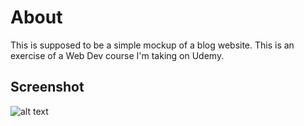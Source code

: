 # About
This is supposed to be a simple mockup of a blog website. This is an exercise of a Web Dev course I'm taking on Udemy.

## Screenshot
![alt text](https://i.imgur.com/tMgFpj9.png)
